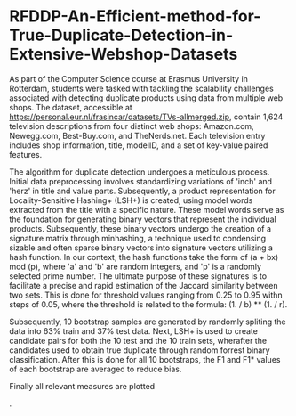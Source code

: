 # RFDDP-An-Efficient-method-for-True-Duplicate-Detection-in-Extensive-Webshop-Datasets
As part of the Computer Science course at Erasmus University in Rotterdam, students were tasked with tackling the scalability challenges associated with detecting duplicate products using data from multiple web shops. The dataset, accessible at https://personal.eur.nl/frasincar/datasets/TVs-allmerged.zip, contain 1,624 television descriptions from four distinct web shops: Amazon.com, Newegg.com, Best-Buy.com, and TheNerds.net. Each television entry includes shop information, title, modelID, and a set of key-value paired features.

The algorithm for duplicate detection undergoes a meticulous process. Initial data preprocessing involves standardizing variations of 'inch' and 'herz' in title and value parts. Subsequently, a product representation for Locality-Sensitive Hashing+ (LSH+) is created, using model words extracted from the title with a specific nature. These model words serve as the foundation for generating binary vectors that represent the individual products. Subsequently, these binary vectors undergo the creation of a signature matrix through minhashing, a technique used to condensing sizable and often sparse binary vectors into signature vectors utilizing a hash function. In our context, the hash functions take the form of (a + bx) mod (p), where 'a' and 'b' are random integers, and 'p' is a randomly selected prime number. The ultimate purpose of these signatures is to facilitate a precise and rapid estimation of the Jaccard similarity between two sets. This is done for threshold values ranging from 0.25 to 0.95 withn steps of 0.05, where the threshold is related to the formula: (1. / b) ** (1. / r).

Subsequently, 10 bootstrap samples are generated by randomly spliting the data into 63% train and 37% test data. Next, LSH+ is used to create candidate pairs for both the 10 test and the 10 train sets, wherafter the candidates used to obtain true duplicate through random forrest binary classification. After this is done for all 10 bootstraps, the F1 and F1* values of each bootstrap are averaged to reduce bias.

Finally all relevant measures are plotted

. 
